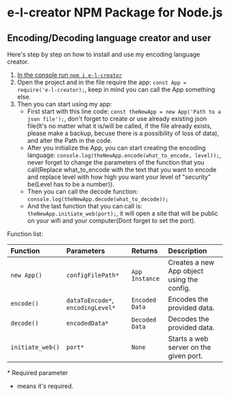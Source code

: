 # e-l-creator NPM Package for Node.js

## Encoding/Decoding language creator and user

Here's step by step on how to install and use my encoding language creator.

1. [In the console run `npm i e-l-creator`](https://www.npmjs.com/package/e-l-creator)
2. Open the project and in the file require the app: `const App = require('e-l-creator);`, keep in mind you can call the App something else.
3. Then you can start using my app:
   * First start with this line code: `const theNewApp = new App('Path to a json file');`, don't forget to create or use already existing json file(It's no matter what it is/will be called, if the file already exists, please make a backup, becuse there is a possibility of loss of data), and alter the Path in the code.
   *  After you initialize the App, you can start creating the encoding language: `console.log(theNewApp.encode(what_to_encode, level));`, never forget to change the parameters of the function that you call(Replace what_to_encode with the text that you want to encode and replace level with how high you want your level of "security" be(Level has to be a number)).
   *  Then you can call the decode function: `console.log(theNewApp.decode(what_to_decode));`
   *  And the last function that you can call is: `theNewApp.initiate_web(port);`, it will open a site that will be public on your wifi and your computer(Dont forget to set the port).


Function list:

| Function         | Parameters                | Returns        | Description                                  |
| :--------------- | :------------------------ | :------------- | :------------------------------------------- |
| `new App()`      | `configFilePath*` | `App Instance` | Creates a new App object using the config. |
| `encode()`       | `dataToEncode*`, `encodingLevel*` | `Encoded Data` | Encodes the provided data.                  |
| `decode()`       | `encodedData*` | `Decoded Data` | Decodes the provided data.                  |
| `initiate_web()` | `port*` | `None`         | Starts a web server on the given port.       |

\* Required parameter

* means it's required.
